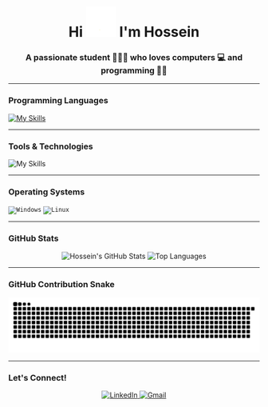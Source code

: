 <h1 align="center">Hi <img src="https://github.com/Kathryn-Jie/Kathryn-Jie/blob/main/wave.gif" width="60px"/> I'm Hossein</h1>

<h3 align="center">A passionate student 👨🏻‍🎓 who loves computers 💻 and programming 👨‍💻</h3>

---



### **Programming Languages**
[![My Skills](https://skillicons.dev/icons?i=py,cpp,golang&theme=light)](https://skillicons.dev)

---

### **Tools & Technologies**
![My Skills](https://skillicons.dev/icons?i=git,github,vscode,linux&theme=light)

---

### **Operating Systems**
<code><img height="40" src="https://cdn-icons-png.flaticon.com/512/732/732221.png" alt="Windows"></code>
<code><img height="40" src="https://skillicons.dev/icons?i=linux&theme=light" alt="Linux"></code>

---

### **GitHub Stats**
<div align="center">
  <img height="150" src="https://github-readme-stats.vercel.app/api?username=Hossein-Fazel&show_icons=true&theme=radical&hide_border=true" alt="Hossein's GitHub Stats" />
  <img height="150" src="https://github-readme-stats.vercel.app/api/top-langs/?username=Hossein-Fazel&layout=compact&theme=radical&hide_border=true" alt="Top Languages" />
</div>

---

### **GitHub Contribution Snake**
<div align="center">
  <picture>
    <source
      media="(prefers-color-scheme: dark)"
      srcset="https://github.com/Hossein-Fazel/Hossein-Fazel/blob/output/github-snake-dark.svg"
    />
    <source
      media="(prefers-color-scheme: light)"
      srcset="https://github.com/Hossein-Fazel/Hossein-Fazel/blob/output/github-snake.svg"
    />
    <img
      alt="github contribution grid snake animation"
      src="https://github.com/Hossein-Fazel/Hossein-Fazel/blob/output/github-snake.svg"
    />
  </picture>
</div>

---

### **Let's Connect!**
<p align="center">
  <a href="https://linkedin.com/in/hossein-fazel-a86111255" target="_blank">
    <img src="https://img.shields.io/badge/LinkedIn-0077B5?style=for-the-badge&logo=linkedin&logoColor=white" alt="LinkedIn" />
  </a>
  <a href="mailto:fazel.hosein9654@gmail.com" target="_blank">
    <img src="https://img.shields.io/badge/Gmail-D14836?style=for-the-badge&logo=gmail&logoColor=white" alt="Gmail" />
  </a>
</p>
